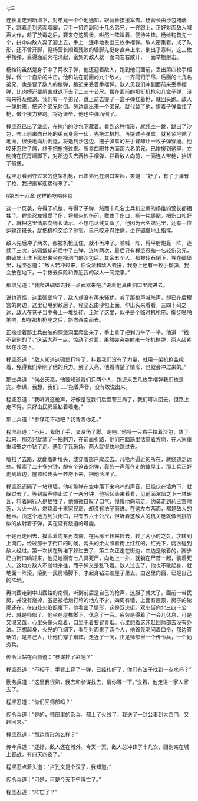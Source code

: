     七三 

   连长复走到断墙下，对弟兄一个个地通知，跟营长接援军去。杨营长由沙包掩蔽下，跳着走到这面墙脚，只手一招连副和十几名弟兄，一齐跟上，正好对面敌人喊声大作，趁了放毒之后，要来夺这碉堡，哄然一阵叫着，便待冲锋。杨维钧首先一个，拼命向敌人奔了迎上去，手上一连串地丢出三枚手榴弹。敌人密集着，成了队形，还不曾开脚，见杨营长顺着残败的墙脚先挺身直奔上来，倒出乎意料，这三枚手榴弹，丢得面前火花涌起，密集的敌人就一面向左右散开，一面举枪射击。

   杨维钧虽然是身子中了两枚子弹，他还迎着敌人，跑到他们面前，丢出第四枚手榴弹，做一个自杀的冲击。他和站在前面的九个敌人，一齐同归于尽，后面的十几名弟兄，也是冒了敌人的枪弹，跑近来丢着手榴弹。敌人见我们冲到面前来丢手榴弹，比肉搏还要厉害就退下去了二三十公尺。摆在面前的那挺机枪和几盒子弹，没有来得及撤退。我们有一个弟兄，跳上前去提了一盒子弹扛着枪，就回头跑。敌人一弹射来，把这个弟兄射倒。旁边蹿出来一个弟兄，就代替了他，提着子弹盒扛了枪，做个接力赛跑。将近堡垒，他也中弹而倒了。

   程坚忍已出了堡垒，在掩门的沙包下藏着。看到这种情形，就凭空一跳，跳出了沙包，奔上前来向已死的弟兄身旁一伏，先拖过机枪，再提过子弹盒，就紧紧地贴了地面，很快地向后倒退，将退到沙包边，拖子弹盒的左手臂却让一枚子弹穿通。他咬牙忍住了痛，终于把枪拖过来。所幸四眼井方面那六名弟兄，已增援到这里，立刻掩在民房墙脚下，对那边丢去两枚手榴弹，拦着敌人向前，一面连人带枪，抬进了碉堡。

   程坚忍看到夺过来的这架机枪，已由弟兄在洞口架起，笑道：“好了，有了子弹有了枪，我把援军迎接得来了。”

   §第五十八章 这样的吃喝休息

   这一个反袭，夺得了机枪，夺得了子弹，然而十几名士兵和忠勇的杨维钧营长都牺牲了。程坚忍左臂受了伤，将预带的伤药，敷住了伤口，撕一片裹腿，把伤口扎好了，就把这里情形向师长请示。不想电话线又断了，他因为六名弟兄里，还有一位运输连班长，就把机枪交给了他管，自己咬牙忍住痛，坐在碉堡地上指挥。

   敌人先后冲了两次，都被机枪压住，就不再冲了。呐喊一阵，将平射炮轰一阵，连续了三次，这碉堡却前后中了五弹，连垮两次，最后只有程坚忍和一名轻伤弟兄，由碉堡土堆下爬出来坐在掩洞门的沙包后，其余五个人，都被砖石倒下，埋在碉堡里，程坚忍道：“敌人若冲过来，你设法和敌人去拼，我身上还有一枚手榴弹，我会放在地下，一手拔去保险和靠近我的敌人一同完事。”

   那弟兄道：“我爬进碉堡去找一点武器来吧。”说着他真由洞口里爬进去。

   说也奇怪，这里碉堡垮了，敌人却没有再来骚扰，听了那枪声喊杀声，却已在后稷宫的南边，这里已甩到敌后了。程坚忍由沙包上面，伸出头来看看，三四十码之远，敌人在巷子当中叠上一堆乱砖，正对了这里，似乎是个临时机枪座。脚步啪啪地响，却在那机枪座之后，斜向西南而去。

   正揣想着那士兵由破的碉堡洞里爬出来了，手上拿了把刺刀举了一举，他道：“找不到别的了。”这话大声一点，惊动了对面，果然突突突射来一阵机枪弹，两人赶紧伏在沙包下。

   程坚忍道：“敌人知道这碉堡打垮了，料着我们没有了力量，就用一架机枪监视着，免得我们牵制了他的兵力。到了天亮，他看清楚了情形，也就会冲过来的。”

   那士兵道：“何必天亮，他要知道我们只两个人，跑近来丢几枚手榴弹我们也是完。参谋，我想，我们……”拖着声音，没有敢说出来。

   程坚忍道：“我听听这枪声，好像是在我们后面警三局了，我们可以回去。但路上走不得，只好由民房里钻着墙走。”

   那士兵道：“参谋走不动吧？我背着你走。”

   程坚忍道：“不用，我伤了手，又没伤了脚。走吧。”他将一只右手扶着沙包，站了起来，那弟兄就拿了一把刺刀，在前面引路，他们在脑筋里估量着方向，在人家重重墙壁之中钻了走。遇到了瓦砾场，两人就很快地跑过去。

   墙挡了去路，就翻着断墙头，或穿着窗户爬过去。凡枪声逼近的所在，就绕道走远些。摸索了二十多分钟，却有个迫击炮弹，轰的一声落在走的破屋上。那士兵正好走到墙边，屋顶和砖头一齐垮下来，把他活埋了。

   程坚忍还隔了一堵短墙，他听炮弹在空中落下来呜呜的声音，已经伏在墙角下，就躲过去了。等到震声停止过了一两分钟，他抬起头来看看，见前面浓烟之下一堆砖瓦，料着同行人是牺牲了，他微微自叹了口气，慢慢地向前走。约莫走到药王宫附近，大火一丛，燃烧着十来家民房，却没有法子前进。在这左右两面，都是敌人的枪声。由这个地方到兴街口，只有五六十公尺，但听着这敌人的机关枪就像倒排竹似的放射着子弹，实在没有绕道的可能。

   于是再走回去，摸索着向东再向南，在民房里转来转去，转了两小时之久，才转到上南门，经过那十字街口的时候，两头的余火照着街上红红的，红光下，两次碰到敌人经过。第一次伏在砖堆下躲过去了，第二次正走在街边，四边是敞着的，脚步已由街口响过来，他见地面有七八具死尸，向地上一扑，就躺在尸首一起，装着死人。这地方敌人不断地来往，而子弹又是乱飞着。敌人过去了，他也不敢起身，就地面一阵滚，滚到一民房墙脚下，才起身钻进破屋子里去。由这里向西，已是自己的阵地。

   再向西走到中山西路的南侧，听到前后是自己的枪声，这胆子就大了。面前一带民房，并没有烧掉，虽是被枪炮打垮的地方不少，四周有墙，上面有屋顶，房子的轮廓还在。在四处火焰照耀下，他看出了情形，这是双忠街。双忠街向北三四十公尺，就是师部了。他坐在屋檐脚下，休息了一会。疲劳是得着了一会儿休息，可是又渴又饿，心里头像火烧着，口里干着要冒青烟。心里想着这非赶回师部去没有办法。正想起身，火光的飞烟下，看到对面来了两个人，他首先喝问着口令，那边答话的，是自己人，让他们穿了烟阵，走近了一问，正是师部里一个传令兵，一个勤务兵。

   传令兵站在面前道：“参谋挂了彩吧？”

   程坚忍道：“不相干，手臂上穿了一弹，已经扎好了，你们有法子找到一点水吗？”

   勤务兵道：“这里我很熟，我去和参谋找去，请你等一下。”说着，他走进一家人家去了。

   程坚忍道：“你们回师部吗？”

   传令兵道：“是的，师部里的杂兵，都上了火线了，我送了一封公事到大西门，又赶回来。”

   程坚忍道：“那边情形怎么样？”

   传今兵道：“还好，敌人还在城外。今天一天，敌人总冲锋了十几次，团副亲在城上督战，有四天四夜了。”

   程坚忍点着头道：“卢孔文是个汉子，我知道。”

   传令兵道：“可是，可是今天下午阵亡了。”

   程坚忍道：“阵亡了？”

